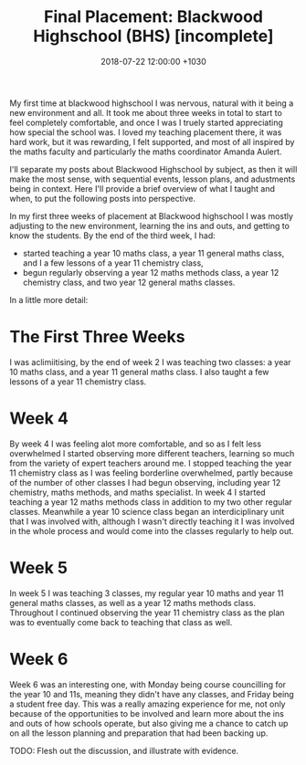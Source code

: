 ﻿---
layout: post
title:  "Final Placement: Blackwood Highschool (BHS) [incomplete]"
date:   2018-07-22 12:00:00 +1030
categories: MTeach bhsPlacement
---

My first time at blackwood highschool I was nervous, natural with it being a new environment and all. It took me about three weeks in total to start to feel completely comfortable, and once I was I truely started appreciating how special the school was. I loved my teaching placement there, it was hard work, but it was rewarding, I felt supported, and most of all inspired by the maths faculty and particularly the maths coordinator Amanda Aulert.

I'll separate my posts about Blackwood Highschool by subject, as then it will make the most sense, with sequential events, lesson plans, and adustments being in context. Here I'll provide a brief overview of what I taught and when, to put the following posts into perspective.

In my first three weeks of placement at Blackwood highschool I was mostly adjusting to the new environment, learning the ins and outs, and getting to know the students. By the end of the third week, I had:
 - started teaching a year 10 maths class, a year 11 general maths class, and I a few lessons of a year 11 chemistry class,
 - begun regularly observing a year 12 maths methods class, a year 12 chemistry class, and two year 12 general maths classes.
 
In a little more detail:

# The First Three Weeks

I was aclimiitising, by the end of week 2 I was teaching two classes: a year 10 maths class, and a year 11 general maths class. I also taught a few lessons of a year 11 chemistry class. 

# Week 4

By week 4 I was feeling alot more comfortable, and so as I felt less overwhelmed I started observing more different teachers, learning so much from the variety of expert teachers around me. I stopped teaching the year 11 chemistry class as I was feeling borderline overwhelmed, partly because of the number of other classes I had begun observing, including year 12 chemistry, maths methods, and maths specialist. In week 4 I started teaching a year 12 maths methods class in addition to my two other regular classes. Meanwhile a year 10 science class began an interdiciplinary unit that I was involved with, although I wasn't directly teaching it I was involved in the whole process and would come into the classes regularly to help out.

# Week 5

In week 5 I was teaching 3 classes, my regular year 10 maths and year 11 general maths classes, as well as a year 12 maths methods class. Throughout I continued observing the year 11 chemistry class as the plan was to eventually come back to teaching that class as well. 

# Week 6

Week 6 was an interesting one, with Monday being course councilling for the year 10 and 11s, meaning they didn't have any classes, and Friday being a student free day. This was a really amazing experience for me, not only because of the opportunities to be involved and learn more about the ins and outs of how schools operate, but also giving me a chance to catch up on all the lesson planning and preparation that had been backing up. 





TODO: Flesh out the discussion, and illustrate with evidence.






 








